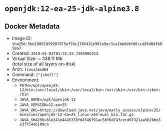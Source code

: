 # `openjdk:12-ea-25-jdk-alpine3.8`

## Docker Metadata

- Image ID: `sha256:5bb190918f9997975ef59c1765432e901e9ec3ca1be6dbfd6cc488d84fb858a7`
- Created: `2019-01-01T01:32:35.730598631Z`
- Virtual Size: ~ 338.11 Mb  
  (total size of all layers on-disk)
- Arch: `linux`/`amd64`
- Command: `["jshell"]`
- Environment:
  - `PATH=/opt/openjdk-12/bin:/usr/local/sbin:/usr/local/bin:/usr/sbin:/usr/bin:/sbin:/bin`
  - `JAVA_HOME=/opt/openjdk-12`
  - `JAVA_VERSION=12-ea+25`
  - `JAVA_URL=https://download.java.net/java/early_access/alpine/25/binaries/openjdk-12-ea+25_linux-x64-musl_bin.tar.gz`
  - `JAVA_SHA256=81e341e4445378fd4546f91ac56f6d74fcecd07321aa5b2bbe3e3f754ab100ca`
